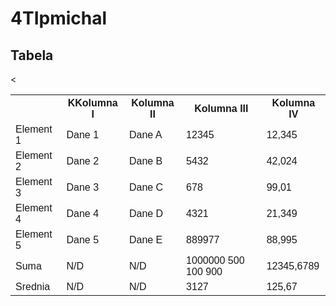 # 4TIpmichal
<!DOCTYPE html>
<html>
<head>
<style>
table {
  font-family: arial, sans-serif;
  border-collapse: collapse;
  width: 100%;
}

td, th {
  border: 1px solid #dddddd;
  text-align: left;
  padding: 8px;
}

tr:nth-child(even) {
  background-color: #dddddd;
}
</head>
</style>
<body>

<h2>Tabela</h2>

<table>
  <tr>
    <th></th>
    <th>KKolumna I</th>
    <th>Kolumna II</th>
    <th>Kolumna III</th>
    <th>Kolumna IV</th>
   
  </tr>
  <tr>
    <td>Element 1</td>
    <td>Dane 1</td>
    <td>Dane A</td>
    <td>12345</td>
    <td>12,345</td>
  </tr>
  <tr>
    <td>Element 2</td>
    <td>Dane 2</td>
    <td>Dane B</td>
    <td>5432</td>
    <td>42,024</td>
  </tr>
  <tr>
    <td>Element 3</td>
    <td>Dane 3</td>
    <td>Dane C</td>
    <td>678</td>
    <td>99,01</td>
  </tr>
  <tr>
    <<td>Element 4</td>
    <td>Dane 4</td>
    <td>Dane D</td>
    <td>4321</td>
    <td>21,349</td>
  </tr>
  <tr>
     <td>Element 5</td>
    <td>Dane 5</td>
    <td>Dane E</td>
    <td>889977</td>
    <td>88,995</td>
  </tr>
  <tr>
     <td>Suma</td>
    <td>N/D</td>
    <td>N/D</td>
    <td>1000000 500 100 900</td>
    <td>12345,6789</td>
  </tr>
  <tr>
     <td>Srednia</td>
     <td>N/D</td>
     <td>N/D</td>
     <td>3127</td>
     <td>125,67</td>
     </tr>
</table>

</body>
</html>
